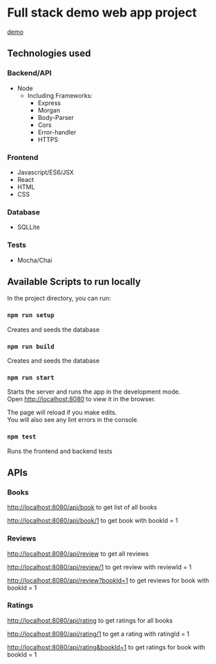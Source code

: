# Full stack demo web app project
[demo](https://react-node-demo-285306.wn.r.appspot.com/)

## Technologies used
### Backend/API
* Node
  * Including Frameworks:
    * Express
    * Morgan
    * Body-Parser
    * Cors
    * Error-handler
    * HTTPS

### Frontend
* Javascript/ES6/JSX
* React
* HTML
* CSS

### Database
* SQLLite

### Tests
* Mocha/Chai

## Available Scripts to run locally

In the project directory, you can run:

### `npm run setup`

Creates and seeds the database

### `npm run build`

Creates and seeds the database

### `npm run start`

Starts the server and runs the app in the development mode.<br />
Open [http://localhost:8080](http://localhost:8080) to view it in the browser.

The page will reload if you make edits.<br />
You will also see any lint errors in the console.

### `npm test`
Runs the frontend and backend tests

## APIs

### Books
[http://localhost:8080/api/book](http://localhost:8080/api/book) to get list of all books

[http://localhost:8080/api/book/1](http://localhost:8080/api/book/1) to get book with bookId = 1

### Reviews
[http://localhost:8080/api/review](http://localhost:8080/api/review) to get all reviews

[http://localhost:8080/api/review/1](http://localhost:8080/api/review/1) to get review with reviewId = 1

[http://localhost:8080/api/review?bookId=1](http://localhost:8080/api/review?bookId=1) to get reviews for book with bookId = 1

### Ratings
[http://localhost:8080/api/rating](http://localhost:8080/api/rating) to get ratings for all books

[http://localhost:8080/api/rating/1](http://localhost:8080/api/rating/1) to get a rating with ratingId = 1

[http://localhost:8080/api/rating&bookId=1](http://localhost:8080/api/rating&bookId=1) to get ratings for book with bookId = 1
